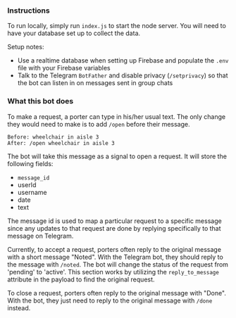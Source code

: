 ### Instructions
To run locally, simply run `index.js` to start the node server. You will need to have your database set up to collect the data.

Setup notes:
- Use a realtime database when setting up Firebase and populate the `.env` file with your Firebase variables
- Talk to the Telegram `BotFather` and disable privacy (`/setprivacy`) so that the bot can listen in on messages sent in group chats 

### What this bot does
To make a request, a porter can type in his/her usual text. The only change they would need to make is to add `/open` before their message.

```
Before: wheelchair in aisle 3
After: /open wheelchair in aisle 3
```

The bot will take this message as a signal to open a request. It will store the following fields:
- `message_id`
- userId
- username
- date
- text

The message id is used to map a particular request to a specific message since any updates to that request are done by replying specifically to that message on Telegram.

Currently, to accept a request, porters often reply to the original message with a short message "Noted". With the Telegram bot, they should reply to the message with `/noted`. The bot will change the status of the request from 'pending' to 'active'. This section works by utilizing the `reply_to_message` attribute in the payload to find the original request.

To close a request, porters often reply to the original message with "Done". With the bot, they just need to reply to the original message with `/done` instead.

